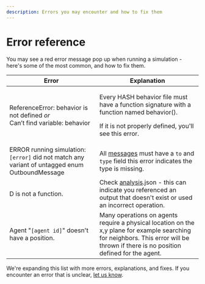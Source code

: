 ```yaml
---
description: Errors you may encounter and how to fix them
---
```


# Error reference

You may see a red error message pop up when running a simulation - here's some of the most common, and how to fix them.

<table class="docs-table">
  <thead>
    <tr>
      <th class="text-left">Error</th>
      <th class="text-left">Explanation</th>
    </tr>
  </thead>
  <tbody>
    <tr>
      <td class="text-left">ReferenceError: behavior is not defined <em>or</em>
        <br />Can&#x2019;t find variable: behavior</td>
      <td class="text-left">
        <p>Every HASH behavior file must have a function signature with a function
          named behavior().</p>
        <p>If it is not properly defined, you&apos;ll see this error.</p>
      </td>
    </tr>
    <tr>
      <td class="text-left">ERROR running simulation: <code>[error]</code> did not match any variant
        of untagged enum OutboundMessage</td>
      <td class="text-left">All <a href="../../creating-simulations/agent-messages/">messages</a> must
        have a <code>to</code> and <code>type</code> field this error indicates the
        type is missing.</td>
    </tr>
    <tr>
      <td class="text-left">D is not a function.</td>
      <td class="text-left">Check <a href="../../creating-simulations/views/analysis/">analysis</a>.json
        - this can indicate you referenced an output that doesn&apos;t exist or
        used an incorrect operation.</td>
    </tr>
    <tr>
      <td class="text-left">Agent &quot;<code>[agent id]</code>&quot; doesn&apos;t have a position.</td>
      <td
      class="text-left">Many operations on agents require a physical location on the x,y plane
        for example searching for neighbors. This error will be thrown if there
        is no position defined for the agent.</td>
    </tr>
  </tbody>
</table>

We're expanding this list with more errors, explanations, and fixes. If you encounter an error that is unclear, [let us know](/discord).


